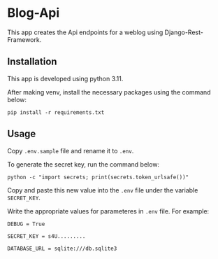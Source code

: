 # Blog-Api

This app creates the Api endpoints for a weblog using Django-Rest-Framework.

## Installation

This app is developed using python 3.11.

After making venv, install the necessary packages using the command below:

```
pip install -r requirements.txt
```

## Usage

Copy `.env.sample` file and rename it to `.env`.

To generate the secret key, run the command below:

```
python -c "import secrets; print(secrets.token_urlsafe())"
```

Copy and paste this new value into the `.env` file under the variable `SECRET_KEY`.

Write the appropriate values for parameteres in `.env` file. For example:

```
DEBUG = True

SECRET_KEY = s4U.........

DATABASE_URL = sqlite:///db.sqlite3
```

